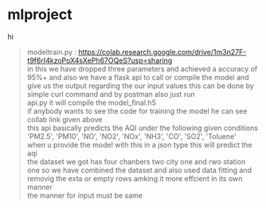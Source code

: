 # mlproject
hi <br>
>modeltrain.py : https://colab.research.google.com/drive/1m3n27F-t9f6rI4kzoPoX4sXePh67OQeS?usp=sharing<br>
>in this we have dropped three parameters and achieved a accuracy of 95%+ and also we have a flask api to call or compile the model and give us the output regarding the our input values this can be done by simple curl command and by postman also just run <br>
>api.py it will compile the model_final.h5<br>
>if anybody wants to see the code for training the model he can see collab link given above<br>
>this api basically predicts the AQI under the following given conditions <br>
>'PM2.5', 'PM10', 'NO', 'NO2', 'NOx', 'NH3', 'CO', 'SO2', 'Toluene'<br>
>when u provide the model with this in a json type this will predict the aqi <br>
>the dataset we got has four chanbers two city one and rwo station one so we have combined the dataset and also used data fitting and removig the exta or empty rows amking it more effcient in its own manner <br>
>the manner for input must be same<br>
